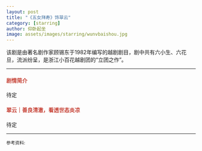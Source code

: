 ```yaml
---
layout: post
title: "《五女拜寿》饰翠云"
category: [starring]
author: 仰卧起坐
image: assets/images/starring/wunvbaishou.jpg
---
```


该剧是由著名剧作家顾锡东于1982年编写的越剧剧目，剧中共有六小生、六花旦，流派纷呈，是浙江小百花越剧团的“立团之作”。

---

#### <font color="#C64034">剧情简介</font>
待定



#### <font color="#C64034">翠云｜善良清澈，看透世态炎凉</font>
待定


---
<p>
<small>
参考资料: <br />
</small>
</p>

